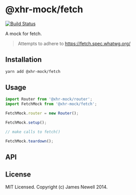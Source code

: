 # @xhr-mock/fetch

[![Build Status](https://travis-ci.org/jameslnewell/xhr-mock.svg?branch=master)](https://travis-ci.org/jameslnewell/xhr-mock)

A mock for fetch.

> Attempts to adhere to https://fetch.spec.whatwg.org/

## Installation

```bash
yarn add @xhr-mock/fetch
```

## Usage

```js
import Router from '@xhr-mock/router';
import FetchMock from '@xhr-mock/fetch';

FetchMock.router = new Router();

FetchMock.setup();

// make calls to fetch()

FetchMock.teardown();
```

## API

## License

MIT Licensed. Copyright (c) James Newell 2014.
